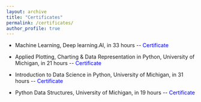 ```yaml
---
layout: archive
title: "Certificates"
permalink: /certificates/
author_profile: true
---
```


- Machine Learning, Deep learning.AI, in 33 hours
-- <a href="https://coursera.org/share/96dadeac993c7f3c71e8008c7a91542c" target="_blank" style="color:#0000FF; text-decoration:none;">Certificate</a>

- Applied Plotting, Charting & Data Representation in Python, University of Michigan, in 21 hours
-- <a href="https://coursera.org/share/58efd8277d8a1d05169ff44be8cacbff" target="_blank" style="color:#0000FF; text-decoration:none;">Certificate</a>

- Introduction to Data Science in Python, University of Michigan, in 31 hours
-- <a href="https://coursera.org/share/66d7f0c4994f83d93cdc2b97c8c218a8" target="_blank" style="color:#0000FF; text-decoration:none;">Certificate</a>

- Python Data Structures, University of Michigan, in 19 hours
-- <a href="https://coursera.org/share/917cfdd92fb0fb8fe2210f5d5e1aa5af" target="_blank" style="color:#0000FF; text-decoration:none;">Certificate</a>
